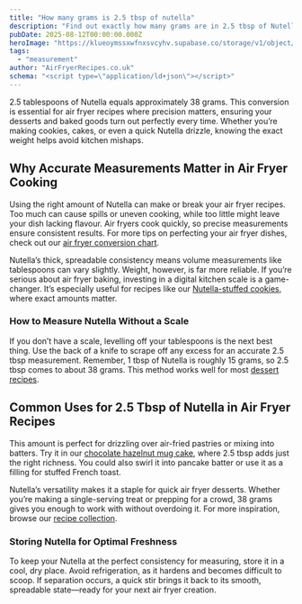 ```yaml
---
title: "How many grams is 2.5 tbsp of nutella"
description: "Find out exactly how many grams are in 2.5 tbsp of Nutella for perfect air fryer recipes every time."
pubDate: 2025-08-12T00:00:00.000Z
heroImage: "https://klueoymssxwfnxsvcyhv.supabase.co/storage/v1/object/public/md/how-many-grams-is-2-5-tbsp-of-nutella-7b48aa40.webp"
tags:
  - "measurement"
author: "AirFryerRecipes.co.uk"
schema: "<script type=\"application/ld+json\"></script>"
---
```


<p>2.5 tablespoons of Nutella equals approximately 38 grams. This conversion is essential for air fryer recipes where precision matters, ensuring your desserts and baked goods turn out perfectly every time. Whether you’re making cookies, cakes, or even a quick Nutella drizzle, knowing the exact weight helps avoid kitchen mishaps.</p>  

<h2>Why Accurate Measurements Matter in Air Fryer Cooking</h2>  
<p>Using the right amount of Nutella can make or break your air fryer recipes. Too much can cause spills or uneven cooking, while too little might leave your dish lacking flavour. Air fryers cook quickly, so precise measurements ensure consistent results. For more tips on perfecting your air fryer dishes, check out our <a href=https://www.airfryerrecipe.co.uk/air-fryer-conversion-chart>air fryer conversion chart</a>.</p>  

<p>Nutella’s thick, spreadable consistency means volume measurements like tablespoons can vary slightly. Weight, however, is far more reliable. If you’re serious about air fryer baking, investing in a digital kitchen scale is a game-changer. It’s especially useful for recipes like our <a href=https://www.airfryerrecipe.co.uk/recipes>Nutella-stuffed cookies</a>, where exact amounts matter.</p>  

<h3>How to Measure Nutella Without a Scale</h3>  
<p>If you don’t have a scale, levelling off your tablespoons is the next best thing. Use the back of a knife to scrape off any excess for an accurate 2.5 tbsp measurement. Remember, 1 tbsp of Nutella is roughly 15 grams, so 2.5 tbsp comes to about 38 grams. This method works well for most <a href=https://www.airfryerrecipe.co.uk/recipe-category/dessert>dessert recipes</a>.</p>  

<h2>Common Uses for 2.5 Tbsp of Nutella in Air Fryer Recipes</h2>  
<p>This amount is perfect for drizzling over air-fried pastries or mixing into batters. Try it in our <a href=https://www.airfryerrecipe.co.uk/recipe-category/cakes>chocolate hazelnut mug cake</a>, where 2.5 tbsp adds just the right richness. You could also swirl it into pancake batter or use it as a filling for stuffed French toast.</p>  

<p>Nutella’s versatility makes it a staple for quick air fryer desserts. Whether you’re making a single-serving treat or prepping for a crowd, 38 grams gives you enough to work with without overdoing it. For more inspiration, browse our <a href=https://www.airfryerrecipe.co.uk/recipes>recipe collection</a>.</p>  

<h3>Storing Nutella for Optimal Freshness</h3>  
<p>To keep your Nutella at the perfect consistency for measuring, store it in a cool, dry place. Avoid refrigeration, as it hardens and becomes difficult to scoop. If separation occurs, a quick stir brings it back to its smooth, spreadable state—ready for your next air fryer creation.</p>